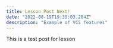 ```yaml
---
title: Lesson Post Next!
date: "2022-08-19T19:35:03.284Z"
description: "Example of VCS features"
---
```


This is a test post for lesson

